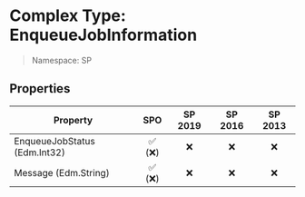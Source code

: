 # Complex Type: EnqueueJobInformation

> Namespace: SP

## Properties

Property | SPO | SP 2019 | SP 2016 | SP 2013
----------|:---:|:-------:|:-------:|:-------:
EnqueueJobStatus (Edm.Int32) | ✅ (❌) | ❌ | ❌ | ❌
Message (Edm.String) | ✅ (❌) | ❌ | ❌ | ❌